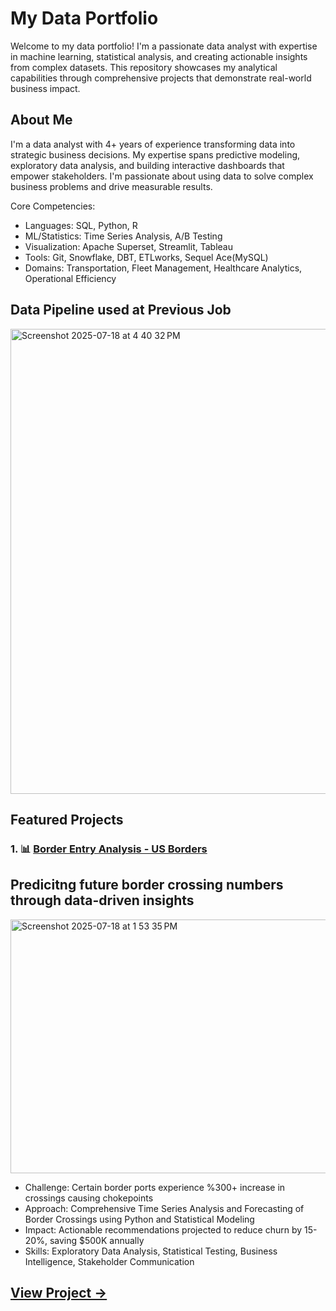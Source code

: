 # **My Data Portfolio**

Welcome to my data portfolio! I'm a passionate data analyst with expertise in machine learning, statistical analysis, and creating actionable insights from complex datasets. This repository showcases my analytical capabilities through comprehensive projects that demonstrate real-world business impact.


## **About Me**

I'm a data analyst with 4+ years of experience transforming data into strategic business decisions. My expertise spans predictive modeling, exploratory data analysis, and building interactive dashboards that empower stakeholders. I'm passionate about using data to solve complex business problems and drive measurable results.

Core Competencies:



* Languages: SQL, Python, R
* ML/Statistics: Time Series Analysis, A/B Testing
* Visualization: Apache Superset, Streamlit, Tableau
* Tools: Git, Snowflake, DBT, ETLworks, Sequel Ace(MySQL)
* Domains: Transportation, Fleet Management, Healthcare Analytics, Operational Efficiency

## **Data Pipeline used at Previous Job**
<img width="1266" height="744" alt="Screenshot 2025-07-18 at 4 40 32 PM" src="https://github.com/user-attachments/assets/9d1489c7-4971-43d7-be58-92dc287d597a" />


## **Featured Projects**
### **1. 📊 [Border Entry Analysis - US Borders](https://github.com/JusungParkData/Portfolio/tree/main/Border%20Crossing%20Project)**


## Predicitng future border crossing numbers through data-driven insights
<img width="1641" height="406" alt="Screenshot 2025-07-18 at 1 53 35 PM" src="https://github.com/user-attachments/assets/9f5fcbd4-4096-4995-9d84-4a4213f62c00" />

* Challenge: Certain border ports experience %300+ increase in crossings causing chokepoints
* Approach: Comprehensive Time Series Analysis and Forecasting of Border Crossings using Python and Statistical Modeling
* Impact: Actionable recommendations projected to reduce churn by 15-20%, saving $500K annually
* Skills: Exploratory Data Analysis, Statistical Testing, Business Intelligence, Stakeholder Communication


## **[View Project →](https://github.com/JusungParkData/Portfolio/tree/main/Border%20Crossing%20Project)**
